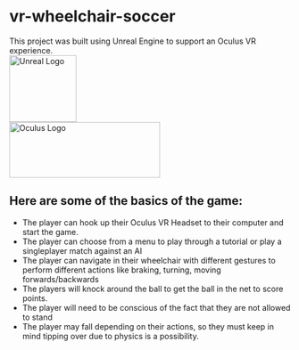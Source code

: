 # vr-wheelchair-soccer
This project was built using Unreal Engine to support an Oculus VR experience. <br>
<img src="https://roadtovrlive-5ea0.kxcdn.com/wp-content/uploads/2015/05/unreal-engine-4-logo-large.png" alt="Unreal Logo" width="120px" height="120px"><br>
<img src="https://logos-world.net/wp-content/uploads/2021/02/Oculus-Logo.png" alt="Oculus Logo" width="270px" height="100px">

## Here are some of the basics of the game:
- The player can hook up their Oculus VR Headset to their computer and start the game. 
- The player can choose from a menu to play through a tutorial or play a singleplayer match against an AI
- The player can navigate in their wheelchair with different gestures to perform different actions like braking, turning, moving forwards/backwards
- The players will knock around the ball to get the ball in the net to score points. 
- The player will need to be conscious of the fact that they are not allowed to stand
- The player may fall depending on their actions, so they must keep in mind tipping over due to physics is a possibility.

